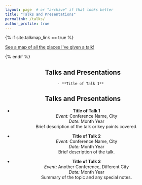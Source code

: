 ```yaml
---
layout: page  # or "archive" if that looks better
title: "Talks and Presentations"
permalink: /talks/
author_profile: true
---
```


{% if site.talkmap_link == true %}
<p style="text-decoration:underline;"><a href="/talkmap.html">See a map of all the places I've given a talk!</a></p>
{% endif %}

<div style="text-align: center;">
    <h2>Talks and Presentations</h2>

    - **Title of Talk 1**  

## Talks and Presentations

<!-- You can use Markdown for each talk entry, and HTML for styling if needed -->

- **Title of Talk 1**  
  *Event:* Conference Name, City  
  *Date:* Month Year  
  Brief description of the talk or key points covered.

- **Title of Talk 2**  
  *Event:* Conference Name, City  
  *Date:* Month Year  
  Brief description of the talk.

- **Title of Talk 3**  
  *Event:* Another Conference, Different City  
  *Date:* Month Year  
  Summary of the topic and any special notes.

<!-- Add more talks as needed -->
